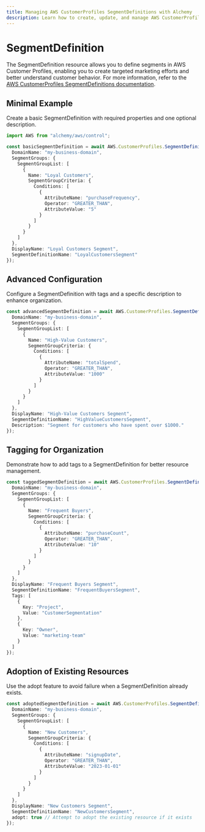 ```yaml
---
title: Managing AWS CustomerProfiles SegmentDefinitions with Alchemy
description: Learn how to create, update, and manage AWS CustomerProfiles SegmentDefinitions using Alchemy Cloud Control.
---
```


# SegmentDefinition

The SegmentDefinition resource allows you to define segments in AWS Customer Profiles, enabling you to create targeted marketing efforts and better understand customer behavior. For more information, refer to the [AWS CustomerProfiles SegmentDefinitions documentation](https://docs.aws.amazon.com/customerprofiles/latest/userguide/).

## Minimal Example

Create a basic SegmentDefinition with required properties and one optional description.

```ts
import AWS from "alchemy/aws/control";

const basicSegmentDefinition = await AWS.CustomerProfiles.SegmentDefinition("basicSegment", {
  DomainName: "my-business-domain",
  SegmentGroups: {
    SegmentGroupList: [
      {
        Name: "Loyal Customers",
        SegmentGroupCriteria: {
          Conditions: [
            {
              AttributeName: "purchaseFrequency",
              Operator: "GREATER_THAN",
              AttributeValue: "5"
            }
          ]
        }
      }
    ]
  },
  DisplayName: "Loyal Customers Segment",
  SegmentDefinitionName: "LoyalCustomersSegment"
});
```

## Advanced Configuration

Configure a SegmentDefinition with tags and a specific description to enhance organization.

```ts
const advancedSegmentDefinition = await AWS.CustomerProfiles.SegmentDefinition("advancedSegment", {
  DomainName: "my-business-domain",
  SegmentGroups: {
    SegmentGroupList: [
      {
        Name: "High-Value Customers",
        SegmentGroupCriteria: {
          Conditions: [
            {
              AttributeName: "totalSpend",
              Operator: "GREATER_THAN",
              AttributeValue: "1000"
            }
          ]
        }
      }
    ]
  },
  DisplayName: "High-Value Customers Segment",
  SegmentDefinitionName: "HighValueCustomersSegment",
  Description: "Segment for customers who have spent over $1000."
});
```

## Tagging for Organization

Demonstrate how to add tags to a SegmentDefinition for better resource management.

```ts
const taggedSegmentDefinition = await AWS.CustomerProfiles.SegmentDefinition("taggedSegment", {
  DomainName: "my-business-domain",
  SegmentGroups: {
    SegmentGroupList: [
      {
        Name: "Frequent Buyers",
        SegmentGroupCriteria: {
          Conditions: [
            {
              AttributeName: "purchaseCount",
              Operator: "GREATER_THAN",
              AttributeValue: "10"
            }
          ]
        }
      }
    ]
  },
  DisplayName: "Frequent Buyers Segment",
  SegmentDefinitionName: "FrequentBuyersSegment",
  Tags: [
    {
      Key: "Project",
      Value: "CustomerSegmentation"
    },
    {
      Key: "Owner",
      Value: "marketing-team"
    }
  ]
});
```

## Adoption of Existing Resources

Use the adopt feature to avoid failure when a SegmentDefinition already exists.

```ts
const adoptedSegmentDefinition = await AWS.CustomerProfiles.SegmentDefinition("adoptedSegment", {
  DomainName: "my-business-domain",
  SegmentGroups: {
    SegmentGroupList: [
      {
        Name: "New Customers",
        SegmentGroupCriteria: {
          Conditions: [
            {
              AttributeName: "signupDate",
              Operator: "GREATER_THAN",
              AttributeValue: "2023-01-01"
            }
          ]
        }
      }
    ]
  },
  DisplayName: "New Customers Segment",
  SegmentDefinitionName: "NewCustomersSegment",
  adopt: true // Attempt to adopt the existing resource if it exists
});
```